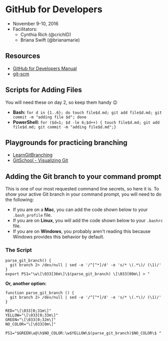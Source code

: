 # GitHub for Developers

- November 9-10, 2016
- Facilitators:
  - Cynthia Rich (@crichID)
  - Briana Swift (@brianamarie)

## Resources

- [GitHub for Developers Manual](github-for-developers-student-manual.pdf)
- [git-scm](https://git-scm.com)
 
## Scripts for Adding Files 

You will need these on day 2, so keep them handy :wink:

- **Bash:** `for d in {1..6}; do touch file$d.md; git add file$d.md; git commit -m "adding file $d"; done`
- **PowerShell:** `for ($d=1; $d -le 6;$d++) { touch file$d.md; git add file$d.md; git commit -m "adding file$d.md";}`

## Playgrounds for practicing branching

- [LearnGitBranching](http://learngitbranching.js.org/?NODEMO)
- [GitSchool - Visualizing Git](http://git-school.github.io/visualizing-git/)


## Adding the Git branch to your command prompt

This is one of our most requested command line secrets, so here it is. To show your active Git branch in your command prompt, you will need to do the following:

- If you are on a **Mac**, you can add the code shown below to your `.bash_profile` file.
- If you are on **Linux**, you will add the code shown below to your `.bashrc` file. 
- If you are on **Windows**, you probably aren't reading this because Windows provides this behavior by default.

### The Script

```shell
parse_git_branch() {
  git branch 2> /dev/null | sed -e '/^[^*]/d' -e 's/* \(.*\)/ (\1)/'
}
export PS1="\w\[\033[36m\]\$(parse_git_branch) \[\033[00m\] > "
```

**Or, another option:**

```shell
function parse_git_branch () {
  git branch 2> /dev/null | sed -e '/^[^*]/d' -e 's/* \(.*\)/ (\1)/'
}
 
RED="\[\033[0;31m\]"
YELLOW="\[\033[0;33m\]"
GREEN="\[\033[0;32m\]"
NO_COLOR="\[\033[0m\]"
 
PS1="$GREEN\u@\h$NO_COLOR:\w$YELLOW\$(parse_git_branch)$NO_COLOR\$ "
```

